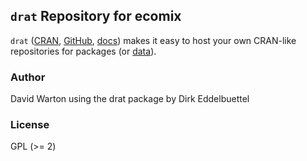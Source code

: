 
## `drat` Repository for ecomix

`drat` ([CRAN](https://cran.r-project.org/package=drat), [GitHub](https://github.com/eddelbuettel/drat), [docs](https://eddelbuettel.github.io/drat)) makes it easy to host your own
CRAN-like repositories for packages (or [data](https://journal.r-project.org/archive/2017/RJ-2017-026/index.html)).


### Author

David Warton using the drat package by Dirk Eddelbuettel

### License

GPL (>= 2)
